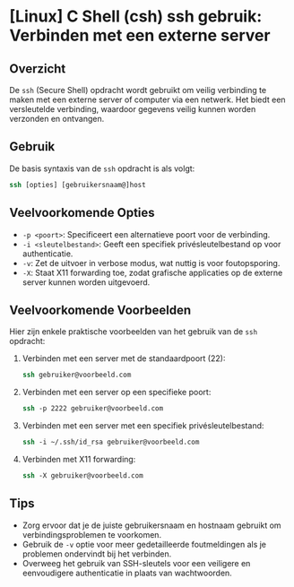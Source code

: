 # [Linux] C Shell (csh) ssh gebruik: Verbinden met een externe server

## Overzicht
De `ssh` (Secure Shell) opdracht wordt gebruikt om veilig verbinding te maken met een externe server of computer via een netwerk. Het biedt een versleutelde verbinding, waardoor gegevens veilig kunnen worden verzonden en ontvangen.

## Gebruik
De basis syntaxis van de `ssh` opdracht is als volgt:

```csh
ssh [opties] [gebruikersnaam@]host
```

## Veelvoorkomende Opties
- `-p <poort>`: Specificeert een alternatieve poort voor de verbinding.
- `-i <sleutelbestand>`: Geeft een specifiek privésleutelbestand op voor authenticatie.
- `-v`: Zet de uitvoer in verbose modus, wat nuttig is voor foutopsporing.
- `-X`: Staat X11 forwarding toe, zodat grafische applicaties op de externe server kunnen worden uitgevoerd.

## Veelvoorkomende Voorbeelden
Hier zijn enkele praktische voorbeelden van het gebruik van de `ssh` opdracht:

1. Verbinden met een server met de standaardpoort (22):
   ```csh
   ssh gebruiker@voorbeeld.com
   ```

2. Verbinden met een server op een specifieke poort:
   ```csh
   ssh -p 2222 gebruiker@voorbeeld.com
   ```

3. Verbinden met een server met een specifiek privésleutelbestand:
   ```csh
   ssh -i ~/.ssh/id_rsa gebruiker@voorbeeld.com
   ```

4. Verbinden met X11 forwarding:
   ```csh
   ssh -X gebruiker@voorbeeld.com
   ```

## Tips
- Zorg ervoor dat je de juiste gebruikersnaam en hostnaam gebruikt om verbindingsproblemen te voorkomen.
- Gebruik de `-v` optie voor meer gedetailleerde foutmeldingen als je problemen ondervindt bij het verbinden.
- Overweeg het gebruik van SSH-sleutels voor een veiligere en eenvoudigere authenticatie in plaats van wachtwoorden.